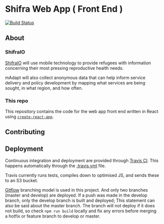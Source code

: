 # Shifra Web App ( Front End )

[![Build Status](https://api.travis-ci.org/ShifraIO/shifra-frontend.svg?branch=master)](https://travis-ci.org/ShifraIO/shifra-frontend)

## About

### ShifraIO

[ShifraIO](http://shifra.io/) will use mobile technology to provide refugees with information concerning their most pressing reproductive health needs.

mAdapt will also collect anonymous data that can help inform service delivery and policy development by mapping what services are being sought, in what region, and how often.

### This repo

This repository contains the code for the web app front end written in React using [`create-react-app`](https://github.com/facebookincubator/create-react-app).

## Contributing

## Deployment

Continuous integration and deployment are provided through [Travis CI](https://travis-ci.org/). This happens automatically through the [.travis.yml](.travis.yml) file.

Travis currently runs tests, compiles down to optimised JS, and sends these to an S3 bucket.

[Gitflow](https://www.atlassian.com/git/tutorials/comparing-workflows/gitflow-workflow) branching model is used in this project. And only two branches (master and develop) are deployed. If a push was made in the develop branch, only the develop branch is built and deployed; This statement can also be said about the master branch. The branch will not deploy if it does not build, so check `npm run build` locally and fix any errors before merging a hotfix or feature branch to develop or master.
